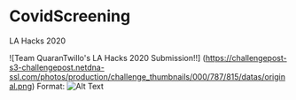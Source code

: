 # CovidScreening
LA Hacks 2020

![Team QuaranTwillo's LA Hacks 2020 Submission!!]
(https://challengepost-s3-challengepost.netdna-ssl.com/photos/production/challenge_thumbnails/000/787/815/datas/original.png)
Format: ![Alt Text](url)
